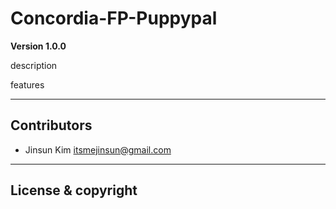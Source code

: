 # Concordia-FP-Puppypal

**Version 1.0.0**

description

features

---

## Contributors

-   Jinsun Kim <itsmejinsun@gmail.com>

---

## License & copyright
